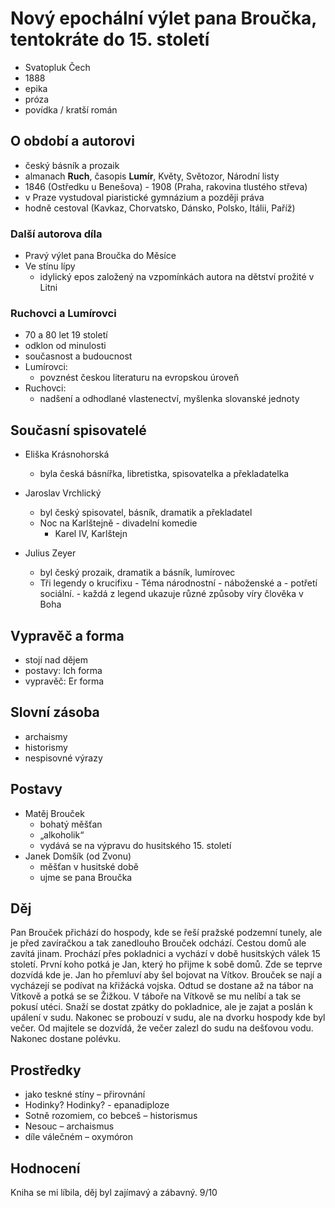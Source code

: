 # Nový epochální výlet pana Broučka, tentokráte do 15. století

- Svatopluk Čech
- 1888
- epika
- próza
- povídka / kratší román

## O období a autorovi

- český básník a prozaik
- almanach **Ruch**, časopis **Lumír**, Květy, Světozor, Národní listy
- 1846 (Ostředku u Benešova) - 1908 (Praha, rakovina tlustého střeva)
- v Praze vystudoval piaristické gymnázium a později práva
- hodně cestoval (Kavkaz, Chorvatsko, Dánsko, Polsko, Itálii, Paříž)

### Další autorova díla

- Pravý výlet pana Broučka do Měsíce
- Ve stínu lípy
  - idylický epos založený na vzpomínkách autora na dětství prožité v Litni

### Ruchovci a Lumírovci

- 70 a 80 let 19 století
- odklon od minulosti
- současnost a budoucnost
- Lumírovci:
  - povznést českou literaturu na evropskou úroveň
- Ruchovci:
  - nadšení a odhodlané vlastenectví, myšlenka slovanské jednoty

## Současní spisovatelé

- Eliška Krásnohorská

  - byla česká básnířka, libretistka, spisovatelka a překladatelka

- Jaroslav Vrchlický
  - byl český spisovatel, básník, dramatik a překladatel
  - Noc na Karlštejně - divadelní komedie
    - Karel IV, Karlštejn
- Julius Zeyer
  - byl český prozaik, dramatik a básník, lumírovec
  - Tři legendy o krucifixu - Téma národnostní - náboženské a - potřetí sociální. - každá z legend ukazuje různé způsoby víry člověka v Boha

## Vypravěč a forma

- stojí nad dějem
- postavy: Ich forma
- vypravěč: Er forma

## Slovní zásoba

- archaismy
- historismy
- nespisovné výrazy

## Postavy

- Matěj Brouček
  - bohatý měšťan
  - „alkoholik“
  - vydává se na výpravu do husitského 15. století
- Janek Domšík (od Zvonu)
  - měšťan v husitské době
  - ujme se pana Broučka

## Děj

Pan Brouček přichází do hospody, kde se řeší pražské podzemní tunely, ale je před zavíračkou a tak zanedlouho Brouček odchází. Cestou domů ale zavítá jinam. Prochází přes pokladnici a vychází v době husitských válek 15 století. První koho potká je Jan, který ho přijme k sobě domů. Zde se teprve dozvídá kde je. Jan ho přemluví aby šel bojovat na Vítkov. Brouček se nají a vycházejí se podívat na křižácká vojska. Odtud se dostane až na tábor na Vítkově a potká se se Žižkou. V táboře na Vítkově se mu nelíbí a tak se pokusí utéci. Snaží se dostat zpátky do pokladnice, ale je zajat a poslán k upálení v sudu. Nakonec se probouzí v sudu, ale na dvorku hospody kde byl večer. Od majitele se dozvídá, že večer zalezl do sudu na dešťovou vodu. Nakonec dostane polévku.

## Prostředky

- jako teskné stíny – přirovnání
- Hodinky? Hodinky? - epanadiploze
- Sotně rozomiem, co bebceš – historismus
- Nesouc – archaismus
- díle válečném – oxymóron

## Hodnocení

Kniha se mi líbila, děj byl zajímavý a zábavný. 9/10
